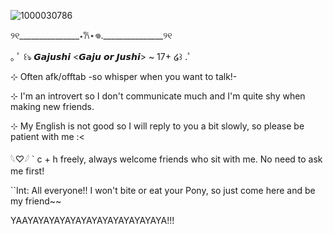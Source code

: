 

![1000030786](https://github.com/user-attachments/assets/feee402a-1130-428e-82e4-82df18be2282)

୨୧_______________⋆𐙚⋆𖦹._______________୨୧

｡ ﾟ ꒰ঌ 𝙂𝙖𝙟𝙪𝙨𝙝𝙞 <𝙂𝙖𝙟𝙪 𝙤𝙧 𝙅𝙪𝙨𝙝𝙞> ~ 17+ ໒꒱ .ﾟ

⊹ Often afk/offtab -so whisper when you want to talk!-

⊹ I'm an introvert so I don't communicate much and I'm quite shy when making new friends.

⊹ My English is not good so I will reply to you a bit slowly, so please be patient with me :<

𓆩♡𓆪 ` c + h freely, always welcome friends who sit with me. No need to ask me first!

``Int: All everyone!! I won't bite or eat your Pony, so just come here and be my friend~~

YAAYAYAYAYAYAYAYAYAYAYAYAYAYA!!!

<!--
**Gajushi-TsM/Gajushi-TsM** is a ✨ _special_ ✨ repository because its `README.md` (this file) appears on your GitHub profile.

Here are some ideas to get you started:

- 🔭 I’m currently working on ...
- 🌱 I’m currently learning ...
- 👯 I’m looking to collaborate on ...
- 🤔 I’m looking for help with ...
- 💬 Ask me about ...
- 📫 How to reach me: ...
- 😄 Pronouns: ...
- ⚡ Fun fact: ...
-->
